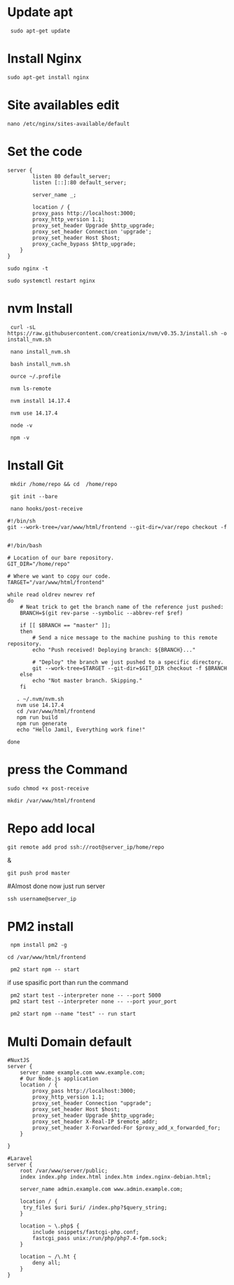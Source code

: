 
# Update apt
```
 sudo apt-get update 
```

# Install Nginx
``` 
sudo apt-get install nginx 
``` 

# Site  availables edit
``` 
nano /etc/nginx/sites-available/default 
``` 

# Set the code

```
server {
        listen 80 default_server;
        listen [::]:80 default_server;

        server_name _;

        location / {
        proxy_pass http://localhost:3000;
        proxy_http_version 1.1;
        proxy_set_header Upgrade $http_upgrade;
        proxy_set_header Connection 'upgrade';
        proxy_set_header Host $host;
        proxy_cache_bypass $http_upgrade;
    }
}
```

``` 
sudo nginx -t
 ```


``` 
sudo systemctl restart nginx
 ```

# nvm Install

```
 curl -sL https://raw.githubusercontent.com/creationix/nvm/v0.35.3/install.sh -o install_nvm.sh 
 ```


```
 nano install_nvm.sh 
 ```

```
 bash install_nvm.sh 
 ```

```
 ource ~/.profile 
 ```

```
 nvm ls-remote 
 ```

```
 nvm install 14.17.4 
 ```

```
 nvm use 14.17.4 
 ```

```
 node -v  
 ```

```
 npm -v  
 ```

# Install Git

```
 mkdir /home/repo && cd  /home/repo 
 ```
```
 git init --bare 
 ```
```
 nano hooks/post-receive 
 ```

```
#!/bin/sh
git --work-tree=/var/www/html/frontend --git-dir=/var/repo checkout -f
```

```

#!/bin/bash

# Location of our bare repository.
GIT_DIR="/home/repo"

# Where we want to copy our code.
TARGET="/var/www/html/frontend"

while read oldrev newrev ref
do
    # Neat trick to get the branch name of the reference just pushed:
    BRANCH=$(git rev-parse --symbolic --abbrev-ref $ref)

    if [[ $BRANCH == "master" ]];
    then
        # Send a nice message to the machine pushing to this remote repository.
        echo "Push received! Deploying branch: ${BRANCH}..."

        # "Deploy" the branch we just pushed to a specific directory.
        git --work-tree=$TARGET --git-dir=$GIT_DIR checkout -f $BRANCH
    else
        echo "Not master branch. Skipping."
    fi

   . ~/.nvm/nvm.sh
   nvm use 14.17.4
   cd /var/www/html/frontend
   npm run build
   npm run generate
   echo "Hello Jamil, Everything work fine!"

done

````


# press the Command

``` sudo chmod +x post-receive ```

``` mkdir /var/www/html/frontend ```

# Repo add local

```  
git remote add prod ssh://root@server_ip/home/repo
```
&
```  
git push prod master
```


#Almost done now just run server
```
ssh username@server_ip
```

# PM2 install

```
 npm install pm2 -g 
 ```
 
```
cd /var/www/html/frontend
```

```
 pm2 start npm -- start 
 ```
if use spasific port than run the command
```
 pm2 start test --interpreter none -- --port 5000
 pm2 start test --interpreter none -- --port your_port 
 ```
```
 pm2 start npm --name "test" -- run start 
 ```



# Multi Domain default

```
#NuxtJS
server {
    server_name example.com www.example.com;
    # Our Node.js application
    location / {
        proxy_pass http://localhost:3000;
        proxy_http_version 1.1;
        proxy_set_header Connection "upgrade";
        proxy_set_header Host $host;
        proxy_set_header Upgrade $http_upgrade;
        proxy_set_header X-Real-IP $remote_addr;
        proxy_set_header X-Forwarded-For $proxy_add_x_forwarded_for;
    }

}

#Laravel
server {
    root /var/www/server/public;
    index index.php index.html index.htm index.nginx-debian.html;

    server_name admin.example.com www.admin.example.com;

    location / {
     try_files $uri $uri/ /index.php?$query_string;
    }

    location ~ \.php$ {
        include snippets/fastcgi-php.conf;
        fastcgi_pass unix:/run/php/php7.4-fpm.sock;
    }

    location ~ /\.ht {
        deny all;
    }
}

```
